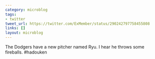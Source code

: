 ```yaml
---
category: microblog
tags:
- twitter
tweet_url: https://twitter.com/ExMember/status/290242797758455808
links: []
layout: microblog
---
```

The Dodgers have a new pitcher named  Ryu. I hear he throws some fireballs. #hadouken
